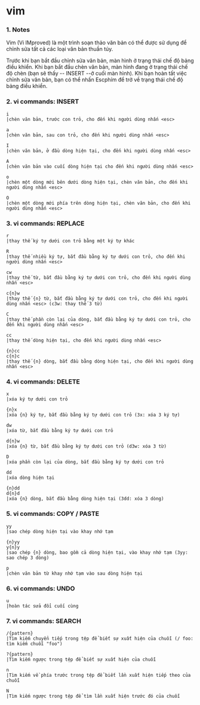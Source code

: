 # vim
### 1. Notes
Vim (Vi IMproved) là một trình soạn thảo văn bản có thể được sử dụng để chỉnh sửa tất cả các loại văn bản thuần túy.

Trước khi bạn bắt đầu chỉnh sửa văn bản, màn hình ở trạng thái chế độ bảng điều khiển. Khi bạn bắt đầu chèn văn bản, màn hình đang ở trạng thái chế độ chèn (bạn sẽ thấy -- INSERT --ở cuối màn hình). Khi bạn hoàn tất việc chỉnh sửa văn bản, bạn có thể nhấn Escphím để trở về trạng thái chế độ bảng điều khiển.
### 2. vi commands: INSERT
```
i
|chèn văn bản, trước con trỏ, cho đến khi người dùng nhấn <esc>

a
|chèn văn bản, sau con trỏ, cho đến khi người dùng nhấn <esc>

I
|chèn văn bản, ở đầu dòng hiện tại, cho đến khi người dùng nhấn <esc>

A
|chèn văn bản vào cuối dòng hiện tại cho đến khi người dùng nhấn <esc>

o
|chèn một dòng mới bên dưới dòng hiện tại, chèn văn bản, cho đến khi người dùng nhấn <esc>

O
|chèn một dòng mới phía trên dòng hiện tại, chèn văn bản, cho đến khi người dùng nhấn <esc>
```

### 3. vi commands: REPLACE
```
r
|thay thế ký tự dưới con trỏ bằng một ký tự khác

R
|thay thế nhiều ký tự, bắt đầu bằng ký tự dưới con trỏ, cho đến khi người dùng nhấn <esc>

cw
|thay thế từ, bắt đầu bằng ký tự dưới con trỏ, cho đến khi người dùng nhấn <esc>

c{n}w
|thay thế {n} từ, bắt đầu bằng ký tự dưới con trỏ, cho đến khi người dùng nhấn <esc> (c3w: thay thế 3 từ)

C
|thay thế phần còn lại của dòng, bắt đầu bằng ký tự dưới con trỏ, cho đến khi người dùng nhấn <esc>

cc
|thay thế dòng hiện tại, cho đến khi người dùng nhấn <esc>

{n}cc
c{n}c
|thay thế {n} dòng, bắt đầu bằng dòng hiện tại, cho đến khi người dùng nhấn <esc>
```

### 4. vi commands: DELETE
```
x
|xóa ký tự dưới con trỏ

{n}x
|xóa {n} ký tự, bắt đầu bằng ký tự dưới con trỏ (3x: xóa 3 ký tự)

dw
|xóa từ, bắt đầu bằng ký tự dưới con trỏ

d{n}w
|xóa {n} từ, bắt đầu bằng ký tự dưới con trỏ (d3w: xóa 3 từ)

D
|xóa phần còn lại của dòng, bắt đầu bằng ký tự dưới con trỏ

dd
|xóa dòng hiện tại

{n}dd
d{n}d
|xóa {n} dòng, bắt đầu bằng dòng hiện tại (3dd: xóa 3 dòng)
```
### 5. vi commands: COPY / PASTE
```
yy
|sao chép dòng hiện tại vào khay nhớ tạm

{n}yy
y{n}y
|sao chép {n} dòng, bao gồm cả dòng hiện tại, vào khay nhớ tạm (3yy: sao chép 3 dòng)

p
|chèn văn bản từ khay nhớ tạm vào sau dòng hiện tại
```
### 6. vi commands: UNDO
```
u
|hoàn tác sửa đổi cuối cùng
```
### 7. vi commands: SEARCH
```
/{pattern}
|Tìm kiếm chuyển tiếp trong tệp để biết sự xuất hiện của chuỗi (/ foo: tìm kiếm chuỗi "foo")

?{pattern}
|Tìm kiếm ngược trong tệp để biết sự xuất hiện của chuỗi

n
|Tìm kiếm về phía trước trong tệp để biết lần xuất hiện tiếp theo của chuỗi

N
|Tìm kiếm ngược trong tệp để tìm lần xuất hiện trước đó của chuỗi
```


